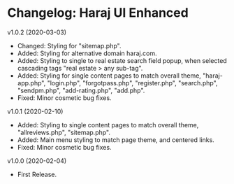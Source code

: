 # Changelog: Haraj UI Enhanced

v1.0.2 (2020-03-03)
* Changed: Styling for "sitemap.php".
* Added: Styling for alternative domain haraj.com.
* Added: Styling to single to real estate search field popup, when selected cascading tags "real estate > any sub-tag".
* Added: Styling for single content pages to match overall theme, "haraj-app.php", "login.php", "forgotpass.php", "register.php", "search.php", "sendpm.php", "add-rating.php", "add.php".
* Fixed: Minor cosmetic bug fixes.

v1.0.1 (2020-02-10)
* Added: Styling to single content pages to match overall theme, "allreviews.php", "sitemap.php".
* Added: Main menu styling to match page theme, and centered links.
* Fixed: Minor cosmetic bug fixes.

v1.0.0 (2020-02-04)
* First Release.
